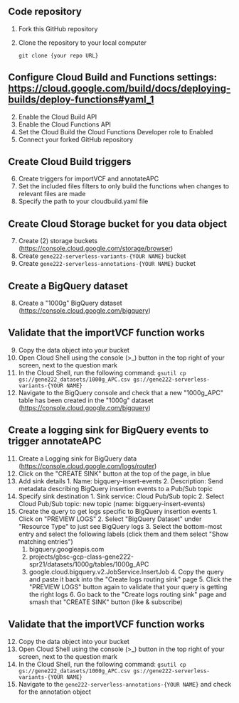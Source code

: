 ## Code repository
1. Fork this GitHub repository
2. Clone the repository to your local computer 
  
    ```git clone {your repo URL}```
## Configure Cloud Build and Functions settings: https://cloud.google.com/build/docs/deploying-builds/deploy-functions#yaml_1
2. Enable the Cloud Build API 
3. Enable the Cloud Functions API
4. Set the Cloud Build the Cloud Functions Developer role to Enabled
5. Connect your forked GitHub repository
## Create Cloud Build triggers
6. Create triggers for importVCF and annotateAPC
  1. Set the included files filters to only build the functions when changes to relevant files are made
  2. Specify the path to your cloudbuild.yaml file
## Create Cloud Storage bucket for you data object
7. Create (2) storage buckets (https://console.cloud.google.com/storage/browser)
  1. Create `gene222-serverless-variants-{YOUR NAME}` bucket
  2. Create `gene222-serverless-annotations-{YOUR NAME}` bucket
## Create a BigQuery dataset
8. Create a "1000g" BigQuery dataset (https://console.cloud.google.com/bigquery)
## Validate that the importVCF function works
9. Copy the data object into your bucket
  1. Open Cloud Shell using the console (>_) button in the top right of your screen, next to the question mark
  2. In the Cloud Shell, run the following command:
    ```gsutil cp gs://gene222_datasets/1000g_APC.csv gs://gene222-serverless-variants-{YOUR NAME}```
10. Navigate to the BigQuery console and check that a new "1000g_APC" table has been created in the "1000g" dataset (https://console.cloud.google.com/bigquery)
## Create a logging sink for BigQuery events to trigger annotateAPC
11. Create a Logging sink for BigQuery data (https://console.cloud.google.com/logs/router)
  1. Click on the "CREATE SINK" button at the top of the page, in blue
  2. Add sink details
    1. Name: bigquery-insert-events
    2. Description: Send metadata describing BigQuery insertion events to a Pub/Sub topic
  3. Specify sink destination
    1. Sink service: Cloud Pub/Sub topic
    2. Select Cloud Pub/Sub topic: new topic (name: bigquery-insert-events)
  4. Create the query to get logs specific to BigQuery insertion events
    1. Click on "PREVIEW LOGS"
    2. Select "BigQuery Dataset" under "Resource Type" to just see BigQuery logs
    3. Select the bottom-most entry and select the following labels (click them and them select "Show matching entries")
      1. bigquery.googleapis.com
      2. projects/gbsc-gcp-class-gene222-spr21/datasets/1000g/tables/1000g_APC
      3. google.cloud.bigquery.v2.JobService.InsertJob
    4. Copy the query and paste it back into the "Create logs routing sink" page
    5. Click the "PREVIEW LOGS" button again to validate that your query is getting the right logs
    6. Go back to the "Create logs routing sink" page and smash that "CREATE SINK" button (like & subscribe)
## Validate that the importVCF function works
12. Copy the data object into your bucket
  1. Open Cloud Shell using the console (>_) button in the top right of your screen, next to the question mark
  2. In the Cloud Shell, run the following command:
    ```gsutil cp gs://gene222_datasets/1000g_APC.csv gs://gene222-serverless-variants-{YOUR NAME}```
13. Navigate to the `gene222-serverless-annotations-{YOUR NAME}` and check for the annotation object
